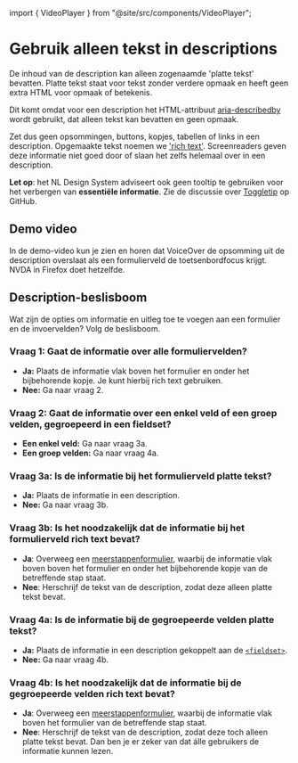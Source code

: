 <!-- @license CC0-1.0 -->

import { VideoPlayer } from "@site/src/components/VideoPlayer";

# Gebruik alleen tekst in descriptions

De inhoud van de description kan alleen zogenaamde 'platte tekst' bevatten. Platte tekst staat voor tekst zonder verdere opmaak en heeft geen extra HTML voor opmaak of betekenis.

Dit komt omdat voor een description het HTML-attribuut [aria-describedby](https://developer.mozilla.org/en-US/docs/Web/Accessibility/ARIA/Attributes/aria-describedby) wordt gebruikt, dat alleen tekst kan bevatten en geen opmaak.

Zet dus geen opsommingen, buttons, kopjes, tabellen of links in een description. Opgemaakte tekst noemen we ['rich text'](https://github.com/orgs/nl-design-system/discussions/289).
Screenreaders geven deze informatie niet goed door of slaan het zelfs helemaal over in een description.

**Let op**: het NL Design System adviseert ook geen tooltip te gebruiken voor het verbergen van **essentiële informatie**. Zie de discussie over [Toggletip](https://github.com/orgs/nl-design-system/discussions/298) op GitHub.

## Demo video

In de demo-video kun je zien en horen dat VoiceOver de opsomming uit de description overslaat als een formulierveld de toetsenbordfocus krijgt. NVDA in Firefox doet hetzelfde.

<VideoPlayer videoId="ejiB-JSJzPE" />

## Description-beslisboom

Wat zijn de opties om informatie en uitleg toe te voegen aan een formulier en de invoervelden?
Volg de beslisboom.

### Vraag 1: Gaat de informatie over alle formuliervelden?

- **Ja:** Plaats de informatie vlak boven het formulier en onder het bijbehorende kopje. Je kunt hierbij rich text gebruiken.
- **Nee:** Ga naar vraag 2.

### Vraag 2: Gaat de informatie over een enkel veld of een groep velden, gegroepeerd in een fieldset?

- **Een enkel veld:** Ga naar vraag 3a.
- **Een groep velden:** Ga naar vraag 4a.

### Vraag 3a: Is de informatie bij het formulierveld platte tekst?

- **Ja:** Plaats de informatie in een description.
- **Nee:** Ga naar vraag 3b.

### Vraag 3b: Is het noodzakelijk dat de informatie bij het formulierveld rich text bevat?

- **Ja**: Overweeg een [meerstappenformulier](/richtlijnen/formulieren/meerdere-stappen/), waarbij de informatie vlak boven boven het formulier en onder het bijbehorende kopje van de betreffende stap staat.
- **Nee**: Herschrijf de tekst van de description, zodat deze alleen platte tekst bevat.

### Vraag 4a: Is de informatie bij de gegroepeerde velden platte tekst?

- **Ja:** Plaats de informatie in een description gekoppelt aan de [`<fieldset>`](/richtlijnen/formulieren/descriptions/plaatsing-bij-fieldset).
- **Nee:** Ga naar vraag 4b.

### Vraag 4b: Is het noodzakelijk dat de informatie bij de gegroepeerde velden rich text bevat?

- **Ja**: Overweeg een [meerstappenformulier](/richtlijnen/formulieren/meerdere-stappen/), waarbij de informatie vlak boven het formulier van de betreffende stap staat.
- **Nee**: Herschrijf de tekst van de description, zodat deze toch alleen platte tekst bevat. Dan ben je er zeker van dat álle gebruikers de informatie kunnen lezen.

